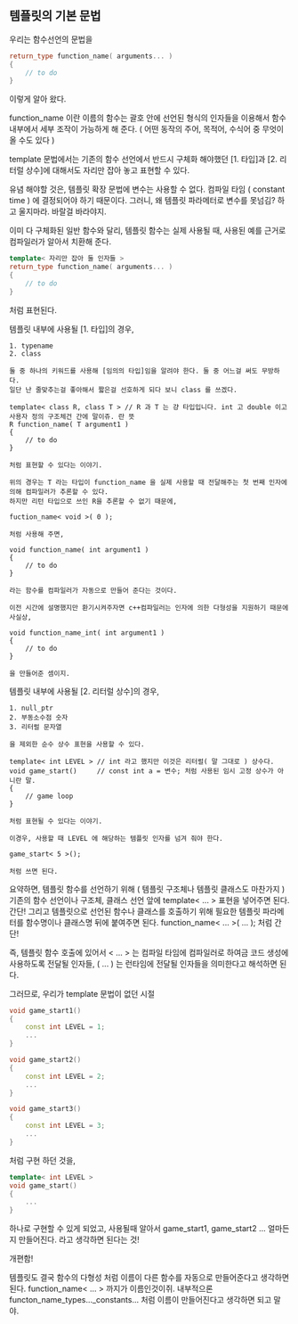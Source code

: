 ## 템플릿의 기본 문법

우리는 함수선언의 문법을
``` cpp
return_type function_name( arguments... )
{
    // to do
}
```
이렇게 알아 왔다.

function_name 이란 이름의 함수는
괄호 안에 선언된 형식의 인자들을 이용해서 함수 내부에서 세부 조작이 가능하게 해 준다.
( 어떤 동작의 주어, 목적어, 수식어 중 무엇이 올 수도 있다 )


template 문법에서는
기존의 함수 선언에서 반드시 구체화 해야했던 [1. 타입]과 [2. 리터럴 상수]에 대해서도
자리만 잡아 놓고 표현할 수 있다.

유념 해야할 것은, 템플릿 확장 문법에 변수는 사용할 수 없다.
컴파일 타임 ( constant time ) 에 결정되어야 하기 때문이다.
그러니, 왜 템플릿 파라메터로 변수를 못넘김? 하고 울지마라. 바랄걸 바라야지.

이미 다 구체화된 일반 함수와 달리,
템플릿 함수는 실제 사용될 때, 사용된 예를 근거로 컴파일러가 알아서 치환해 준다.
``` cpp
template< 자리만 잡아 둘 인자들 >
return_type function_name( arguments... )
{
    // to do
}
```
처럼 표현된다.


템플릿 내부에 사용될 [1. 타입]의 경우,

    1. typename
    2. class

    둘 중 하나의 키워드를 사용해 [임의의 타입]임을 알려야 한다. 둘 중 어느걸 써도 무방하다.
    일단 난 줄맞추는걸 좋아해서 짧은걸 선호하게 되다 보니 class 를 쓰겠다.

    template< class R, class T > // R 과 T 는 걍 타입입니다. int 고 double 이고 사용자 정의 구조체건 간에 말이쥬. 란 뜻
    R function_name( T argument1 )
    {
        // to do
    }

    처럼 표현할 수 있다는 이야기.

    위의 경우는 T 라는 타입이 function_name 을 실제 사용할 때 전달해주는 첫 번째 인자에 의해 컴파일러가 추론할 수 있다.
    하지만 리턴 타입으로 쓰인 R을 추론할 수 없기 때문에,

    fuction_name< void >( 0 );

    처럼 사용해 주면,

    void function_name( int argument1 )
    {
        // to do
    }

    라는 함수를 컴파일러가 자동으로 만들어 준다는 것이다.

    이전 시간에 설명했지만 환기시켜주자면 c++컴파일러는 인자에 의한 다형성을 지원하기 때문에 사실상,

    void function_name_int( int argument1 )
    {
        // to do
    }

    을 만들어준 셈이지.


템플릿 내부에 사용될 [2. 리터럴 상수]의 경우,

    1. null_ptr
    2. 부동소수점 숫자
    3. 리터럴 문자열

    을 제외한 순수 상수 표현을 사용할 수 있다.

    template< int LEVEL > // int 라고 했지만 이것은 리터럴( 말 그대로 ) 상수다.
    void game_start()     // const int a = 변수; 처럼 사용된 임시 고정 상수가 아니란 말.
    {
        // game loop
    }

    처럼 표현될 수 있다는 이야기.

    이경우, 사용할 때 LEVEL 에 해당하는 템플릿 인자를 넘겨 줘야 한다.

    game_start< 5 >();

    처럼 쓰면 된다.


요약하면,
템플릿 함수를 선언하기 위해 ( 템플릿 구조체나 템플릿 클래스도 마찬가지 )
기존의 함수 선언이나 구조체, 클래스 선언 앞에 template< ... > 표현을 넣어주면 된다. 간단!
그리고 템플릿으로 선언된 함수나 클래스를 호출하기 위해 필요한 템플릿 파라메터를 함수명이나 클래스명 뒤에 붙여주면 된다.
function_name< ... >( ... );
처럼 간단!

즉, 템플릿 함수 호출에 있어서
< ... > 는 컴파일 타임에 컴파일러로 하여금 코드 생성에 사용하도록 전달될 인자들,
( ... ) 는 런타임에 전달될 인자들을 의미한다고 해석하면 된다.

그러므로, 우리가 template 문법이 없던 시절
```cpp
void game_start1()
{
    const int LEVEL = 1;
    ...
}

void game_start2()
{
    const int LEVEL = 2;
    ...
}

void game_start3()
{
    const int LEVEL = 3;
    ...
}
```
처럼 구현 하던 것을,
``` cpp
template< int LEVEL >
void game_start()
{
    ...
}
```
하나로 구현할 수 있게 되었고, 사용될때 알아서 game_start1, game_start2 ...
얼마든지 만들어진다. 라고 생각하면 된다는 것!

개편함!

템플릿도 결국 함수의 다형성 처럼 이름이 다른 함수를 자동으로 만들어준다고 생각하면 된다.
function_name< ... > 까지가 이름인것이쥐.
내부적으론 functon_name_types..._constants... 처럼 이름이 만들어진다고 생각하면 되고 말야.
